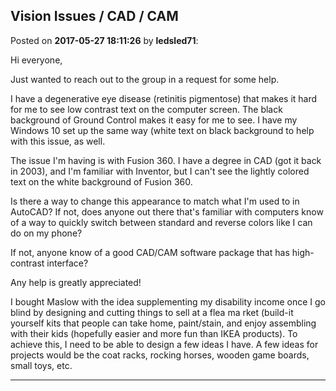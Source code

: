 ## Vision Issues / CAD / CAM
Posted on **2017-05-27 18:11:26** by **ledsled71**:

Hi everyone,



Just wanted to reach out to the group in a request for some help.



I have a degenerative eye disease (retinitis pigmentose) that makes it hard for me to see low contrast text on the computer screen.  The black background of Ground Control makes it easy for me to see.  I have my Windows 10 set up the same way (white text on black background to help with this issue, as well.



The issue I'm having is with Fusion 360.  I have a degree in CAD (got it back in 2003), and I'm familiar with Inventor, but I can't see the lightly colored text on the white background of Fusion 360.



Is there a way to change this appearance to match what I'm used to in AutoCAD?  If  not, does anyone out there that's familiar with computers know of a way to quickly switch between standard and reverse colors like I can do on my phone?



If not, anyone know of a good CAD/CAM software package that has high-contrast interface?



Any help is greatly appreciated!



I bought Maslow with the idea supplementing my disability income once I go blind by designing and cutting things to sell at a flea ma rket (build-it yourself kits that people can take home, paint/stain, and enjoy assembling with their kids (hopefully easier and more fun than IKEA products).  To achieve this, I need to be able to design a few ideas I have.  A few ideas for projects would be the coat racks, rocking horses, wooden game boards, small toys, etc.

---

